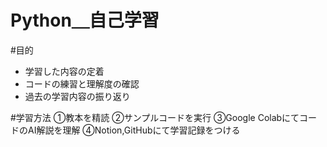 # Python＿自己学習

#目的
* 学習した内容の定着
* コードの練習と理解度の確認
* 過去の学習内容の振り返り

#学習方法
①教本を精読
②サンプルコードを実行
③Google ColabにてコードのAI解説を理解
④Notion,GitHubにて学習記録をつける

